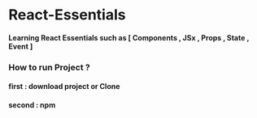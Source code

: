 # React-Essentials
#### Learning React Essentials such as [ Components , JSx , Props , State , Event ]


### How to run Project ?
#### first : download project or Clone 
#### second : npm 
